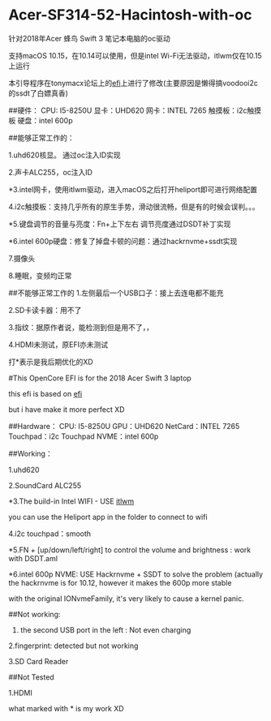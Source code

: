 # Acer-SF314-52-Hacintosh-with-oc

针对2018年Acer 蜂鸟 Swift 3 笔记本电脑的oc驱动

支持macOS 10.15，在10.14可以使用，但是intel Wi-Fi无法驱动，itlwm仅在10.15上运行

本引导程序在tonymacx论坛上的[efi](https://github.com/FallenChromium/Acer-Swift3-2018-hackintosh/blob/master/README.md)上进行了修改(主要原因是懒得搞voodooi2c的ssdt了白嫖真香)

##硬件：
CPU: I5-8250U
显卡：UHD620
网卡：INTEL 7265
触摸板：i2c触摸板
硬盘：intel 600p


##能够正常工作的：

1.uhd620核显。 通过oc注入ID实现

2.声卡ALC255，oc注入ID

*3.intel网卡，使用itlwm驱动，进入macOS之后打开heliport即可进行网络配置

4.i2c触摸板：支持几乎所有的原生手势，滑动很流畅，但是有的时候会误判。。。

*5.键盘调节的音量与亮度：Fn+上下左右 调节亮度通过DSDT补丁实现

*6.intel 600p硬盘：修复了掉盘卡顿的问题：通过hackrnvme+ssdt实现

7.摄像头

8.睡眠，变频均正常

##不能够正常工作的
1.左侧最后一个USB口子：接上去连电都不能充

2.SD卡读卡器：用不了

3.指纹：据原作者说，能检测到但是用不了，，

4.HDMI未测试，原EFI亦未测试

打*表示是我后期优化的XD



#This OpenCore EFI is for the 2018 Acer Swift 3 laptop 

this efi is based on [efi](https://github.com/FallenChromium/Acer-Swift3-2018-hackintosh/blob/master/README.md)

but i have make it more perfect XD

##Hardware：
CPU: I5-8250U
GPU：UHD620
NetCard：INTEL 7265
Touchpad：i2c Touchpad
NVME：intel 600p

##Working：

1.uhd620

2.SoundCard ALC255

*3.The build-in Intel WIFI -   USE [itlwm](https://github.com/OpenIntelWireless/itlwm)

  you can use the Heliport app in the folder to connect to wifi

4.i2c touchpad：smooth

*5.FN + [up/down/left/right] to control the volume and brightness : work with DSDT.aml

*6.intel 600p NVME: USE Hackrnvme + SSDT to solve the problem (actually the hackrnvme is for 10.12, however it makes the 600p more stable

  with the original IONvmeFamily, it's very likely to cause a kernel panic.
  
##Not working:

1. the second USB port in the left : Not even charging

2.fingerprint: detected but not working

3.SD Card Reader


##Not Tested

1.HDMI


what marked with * is my work XD 


